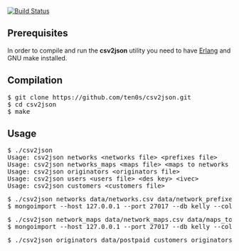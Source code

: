 [![Build Status](https://travis-ci.org/ten0s/csv2json.svg?branch=master)](https://travis-ci.org/ten0s/csv2json)

## Prerequisites

In order to compile and run the **csv2json** utility you need to have [Erlang](http://www.erlang.org/) and GNU make installed.

## Compilation

<pre>
$ git clone https://github.com/ten0s/csv2json.git
$ cd csv2json
$ make
</pre>

## Usage

<pre>
$ ./csv2json
Usage: csv2json networks &lt;networks file&gt; &lt;prefixes file&gt;
Usage: csv2json networks_maps &lt;maps file&gt; &lt;maps to networks file&gt;
Usage: csv2json originators &lt;originators file&gt;
Usage: csv2json users &lt;users file&gt; &lt;des key&gt; &lt;ivec&gt;
Usage: csv2json customers &lt;customers file&gt;
</pre>

<pre>
$ ./csv2json networks data/networks.csv data/network_prefixes.csv &gt; networks.json
$ mongoimport --host 127.0.0.1 --port 27017 --db kelly --collection networks --file networks.json -v
</pre>

<pre>
$ ./csv2json network_maps data/network_maps.csv data/maps_to_networks.csv &gt; network_maps.json
$ mongoimport --host 127.0.0.1 --port 27017 --db kelly --collection network_maps --file network_maps.json -v
</pre>

<pre>
$ ./csv2json originators data/postpaid_customers_originators.csv &gt; postpaid_customers_originators.json
</pre>
